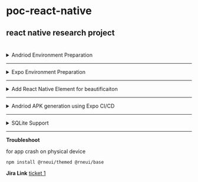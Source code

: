 # poc-react-native

## react native research project

# [](https://github.com/mnhmilu/poc-react-native/edit/main/README.md#steps)


<details>
  <summary>Andriod Environment Preparation</summary>

  ### Andriod Environment

* Download Android studio and configure environment


> nano $HOME/.bashrc

Append below lines

```shell

export ANDROID_HOME=$HOME/Android/Sdk
export PATH=$PATH:$ANDROID_HOME/emulator
export PATH=$PATH:$ANDROID_HOME/tools
export PATH=$PATH:$ANDROID_HOME/tools/bin
export PATH=$PATH:$ANDROID_HOME/platform-tools

```

### configure emulator


   [How to Configure Emulator](https://docs.expo.dev/workflow/android-studio-emulator/)


> npx expo run:android --variant release

or 

-- press a to open andriod emulator || r for reload from regular command

To see log: 

`npx react-native log-android --verbose`


> open another tab to see the log if application crash



</details>

---
<details>
  <summary>Expo Environment Preparation</summary>


**signup in expo.dev**

`expo login`

`npm install -g expo-cli`

`expo init MyTSProject`

will generate es file

     npm install --global expo-cli eas-cli

     eas build -p android --profile preview

`npx expo run`


> go to expo.dev web and see the build progress ,when finish press install button and rest of the installation process with QR code

### Resources:

Getting Started with Expo [Ref](https://reactnative.dev/docs/0.62/typescript)


</details>  

---

<details>
  <summary>Add React Native Element for beautificaiton</summary>


[add react-native element for beautiful UI](https://github.com/react-native-elements/react-native-elements/tree/next)


[Icon Reference](https://icons.expo.fyi/)


</details>


---



<details>
  <summary>Andriod APK generation using Expo CI/CD</summary>


- build process [Ref](https://dev.to/chinmaymhatre/how-to-generate-apk-using-react-native-expo-kae)

**signup in expo.dev**

`expo login`

`npm install -g expo-cli`

`expo init MyTSProject`

will generate es file

     npm install --global expo-cli eas-cli

     eas build -p android --profile preview

> go to expo.dev web and see the build progress ,when finish press install button and rest of the installation process with QR code

</details>  

---

<details>
  <summary>SQLite Support</summary>
  
  ### Resources
  
> https://www.youtube.com/watch?v=1kSLd9oQX7c&t=15s

> https://github.com/chelseafarley/expo-sqlite-tutorial/blob/main/App.js

Note: sqlite don't run on web , use emulator or expo go mobile app to view the change

### Prerequisite

```js
// expo add expo-sqlite
// expo add expo-file-system
// expo add expo-document-picker
// expo add expo-sharing
// expo add expo-dev-client

```

</details>


---

**Troubleshoot**

for app crash on physical device

    npm install @rneui/themed @rneui/base

**Jira Link**
[ticket 1](https://mnhmilu.atlassian.net/browse/PER-46)
